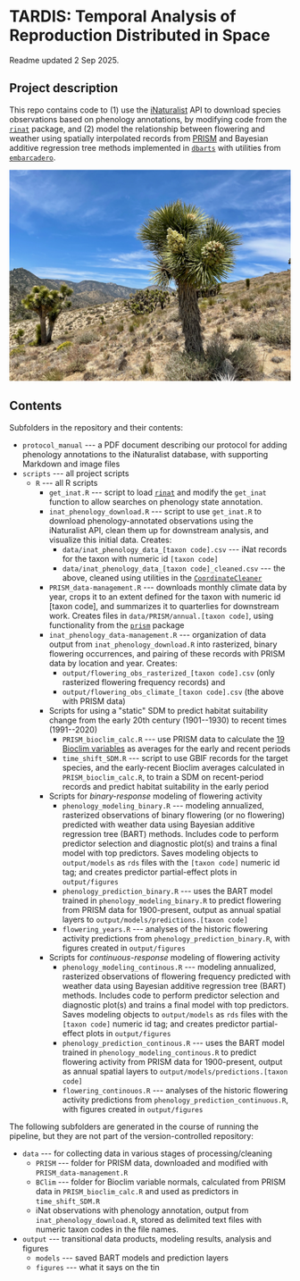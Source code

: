 TARDIS: Temporal Analysis of Reproduction Distributed in Space
==============================================================

Readme updated 2 Sep 2025. 


Project description
-------------------

This repo contains code to (1) use the [iNaturalist](https://www.inaturalist.org) API to download species observations based on phenology annotations, by modifying code from the [`rinat`](https://cran.r-project.org/web/packages/rinat/index.html) package, and (2) model the relationship between flowering and weather using spatially interpolated records from [PRISM](https://prism.oregonstate.edu) and Bayesian additive regression tree methods implemented in [`dbarts`](https://cran.r-project.org/web/packages/dbarts) with utilities from [`embarcadero`](https://github.com/cjcarlson/embarcadero).


![A Joshua tree with, a conical cluster of white-green flowers on one branch and a cluster of green, golf-ball-sized fruits on another](protocol_manual/Joshua_tree_flowering_fruiting.jpeg "A Joshua tree bearing open flowers and mature fruit, in Walker Pass, California")


Contents
--------

Subfolders in the repository and their contents:
 
- `protocol_manual` --- a PDF document describing our protocol for adding phenology annotations to the iNaturalist database, with supporting Markdown and image files
- `scripts` --- all project scripts
	- `R` --- all R scripts
		- `get_inat.R` --- script to load [`rinat`](https://cran.r-project.org/web/packages/rinat/index.html) and modify the `get_inat` function to allow searches on phenology state annotation.
		- `inat_phenology_download.R` --- script to use `get_inat.R` to download phenology-annotated observations using the iNaturalist API, clean them up for downstream analysis, and visualize this initial data. Creates:
			- `data/inat_phenology_data_[taxon code].csv` --- iNat records for the taxon with numeric id `[taxon code]`
			- `data/inat_phenology_data_[taxon code]_cleaned.csv` --- the above, cleaned using utilities in the [`CoordinateCleaner`](https://ropensci.github.io/CoordinateCleaner/)
		- `PRISM_data-management.R` --- downloads monthly climate data by year, crops it to an extent defined for the  taxon with numeric id [taxon code], and summarizes it to quarterlies for downstream work. Creates files in `data/PRISM/annual.[taxon code]`, using functionality from the [`prism`](https://cran.r-project.org/web/packages/prism/index.html) package
		- `inat_phenology_data-management.R` --- organization of data output from `inat_phenology_download.R` into rasterized, binary flowering occurrences, and pairing of these records with PRISM data by location and year. Creates: 
			- `output/flowering_obs_rasterized_[taxon code].csv` (only rasterized flowering frequency records) and 
			- `output/flowering_obs_climate_[taxon code].csv` (the above with PRISM data)
		- Scripts for using a "static" SDM to predict habitat suitability change from the early 20th century (1901--1930) to recent times (1991--2020)
			- `PRISM_bioclim_calc.R` --- use PRISM data to calculate the [19 Bioclim variables](https://pubs.usgs.gov/ds/691/) as averages for the early and recent periods
			- `time_shift_SDM.R` --- script to use GBIF records for the target species, and the early-recent Bioclim averages calculated in `PRISM_bioclim_calc.R`, to train a SDM on recent-period records and predict habitat suitability in the early period
		- Scripts for *binary-response* modeling of flowering activity
			- `phenology_modeling_binary.R` --- modeling annualized, rasterized observations of binary flowering (or no flowering) predicted with weather data using Bayesian additive regression tree (BART) methods. Includes code to perform predictor selection and diagnostic plot(s) and trains a final model with top predictors. Saves modeling objects to `output/models` as `rds` files with the `[taxon code]` numeric id tag; and creates predictor partial-effect plots in `output/figures`
			- `phenology_prediction_binary.R` --- uses the BART model trained in  `phenology_modeling_binary.R` to predict flowering from PRISM data for 1900-present, output as annual spatial layers to `output/models/predictions.[taxon code]`
			- `flowering_years.R` --- analyses of the historic flowering activity predictions from `phenology_prediction_binary.R`, with figures created in `output/figures`
		- Scripts for *continuous-response* modeling of flowering activity
			- `phenology_modeling_continous.R` --- modeling annualized, rasterized observations of flowering frequency predicted with weather data using Bayesian additive regression tree (BART) methods. Includes code to perform predictor selection and diagnostic plot(s) and trains a final model with top predictors. Saves modeling objects to `output/models` as `rds` files with the `[taxon code]` numeric id tag; and creates predictor partial-effect plots in `output/figures`
			- `phenology_prediction_continous.R` --- uses the BART model trained in  `phenology_modeling_continous.R` to predict flowering activity from PRISM data for 1900-present, output as annual spatial layers to `output/models/predictions.[taxon code]`
			- `flowering_continouos.R` --- analyses of the historic flowering activity predictions from `phenology_prediction_continuous.R`, with figures created in `output/figures`

The following subfolders are generated in the course of running the pipeline, but they are not part of the version-controlled repository:

- `data` --- for collecting data in various stages of processing/cleaning
	- `PRISM` --- folder for PRISM data, downloaded and modified with `PRISM_data-management.R`
	- `BClim` --- folder for Bioclim variable normals, calculated from PRISM data in `PRISM_bioclim_calc.R` and used as predictors in `time_shift_SDM.R`
	- iNat observations with phenology annotation, output from `inat_phenology_download.R`, stored as delimited text files with numeric taxon codes in the file names. 
- `output` --- transitional data products, modeling results, analysis and figures
	- `models` --- saved BART models and prediction layers
	- `figures` --- what it says on the tin
	
